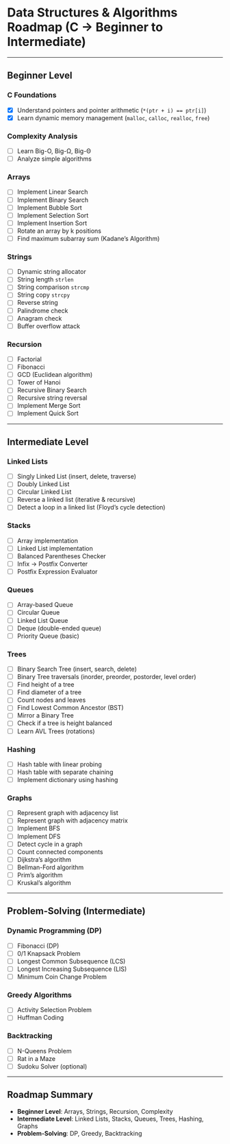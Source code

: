 # Data Structures & Algorithms Roadmap (C → Beginner to Intermediate)

---

## Beginner Level

### C Foundations
- [X] Understand pointers and pointer arithmetic (`*(ptr + i) == ptr[i]`)
- [X] Learn dynamic memory management (`malloc`, `calloc`, `realloc`, `free`)

### Complexity Analysis
- [ ] Learn Big-O, Big-Ω, Big-Θ
- [ ] Analyze simple algorithms

### Arrays
- [ ] Implement Linear Search
- [ ] Implement Binary Search
- [ ] Implement Bubble Sort
- [ ] Implement Selection Sort
- [ ] Implement Insertion Sort
- [ ] Rotate an array by k positions
- [ ] Find maximum subarray sum (Kadane’s Algorithm)

### Strings
- [ ] Dynamic string allocator
- [ ] String length `strlen`
- [ ] String comparison `strcmp`
- [ ] String copy `strcpy`
- [ ] Reverse string
- [ ] Palindrome check
- [ ] Anagram check
- [ ] Buffer overflow attack

### Recursion
- [ ] Factorial
- [ ] Fibonacci
- [ ] GCD (Euclidean algorithm)
- [ ] Tower of Hanoi
- [ ] Recursive Binary Search
- [ ] Recursive string reversal
- [ ] Implement Merge Sort
- [ ] Implement Quick Sort

---

## Intermediate Level

### Linked Lists
- [ ] Singly Linked List (insert, delete, traverse)
- [ ] Doubly Linked List
- [ ] Circular Linked List
- [ ] Reverse a linked list (iterative & recursive)
- [ ] Detect a loop in a linked list (Floyd’s cycle detection)

### Stacks
- [ ] Array implementation
- [ ] Linked List implementation
- [ ] Balanced Parentheses Checker
- [ ] Infix → Postfix Converter
- [ ] Postfix Expression Evaluator

### Queues
- [ ] Array-based Queue
- [ ] Circular Queue
- [ ] Linked List Queue
- [ ] Deque (double-ended queue)
- [ ] Priority Queue (basic)

### Trees
- [ ] Binary Search Tree (insert, search, delete)
- [ ] Binary Tree traversals (inorder, preorder, postorder, level order)
- [ ] Find height of a tree
- [ ] Find diameter of a tree
- [ ] Count nodes and leaves
- [ ] Find Lowest Common Ancestor (BST)
- [ ] Mirror a Binary Tree
- [ ] Check if a tree is height balanced
- [ ] Learn AVL Trees (rotations)

### Hashing
- [ ] Hash table with linear probing
- [ ] Hash table with separate chaining
- [ ] Implement dictionary using hashing

### Graphs
- [ ] Represent graph with adjacency list
- [ ] Represent graph with adjacency matrix
- [ ] Implement BFS
- [ ] Implement DFS
- [ ] Detect cycle in a graph
- [ ] Count connected components
- [ ] Dijkstra’s algorithm
- [ ] Bellman-Ford algorithm
- [ ] Prim’s algorithm
- [ ] Kruskal’s algorithm

---

## Problem-Solving (Intermediate)

### Dynamic Programming (DP)
- [ ] Fibonacci (DP)
- [ ] 0/1 Knapsack Problem
- [ ] Longest Common Subsequence (LCS)
- [ ] Longest Increasing Subsequence (LIS)
- [ ] Minimum Coin Change Problem

### Greedy Algorithms
- [ ] Activity Selection Problem
- [ ] Huffman Coding

### Backtracking
- [ ] N-Queens Problem
- [ ] Rat in a Maze
- [ ] Sudoku Solver (optional)

---

## Roadmap Summary
- **Beginner Level**: Arrays, Strings, Recursion, Complexity
- **Intermediate Level**: Linked Lists, Stacks, Queues, Trees, Hashing, Graphs
- **Problem-Solving**: DP, Greedy, Backtracking


